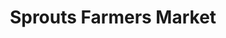 ---
title: "Sprouts Farmers Market"
url: /austin/sprouts-farmers-market-manchaca-road/
shop: Supermarkt
---